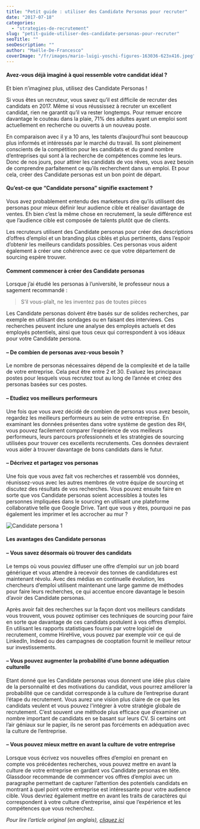 ```yaml
---
title: "Petit guide : utiliser des Candidate Personas pour recruter"
date: "2017-07-18"
categories:
  - "strategies-de-recrutement"
slug: "petit-guide-utiliser-des-candidate-personas-pour-recruter"
seoTitle: ""
seoDescription: ""
author: "Maëlle-De-Francesco"
coverImage: "/fr/images/mario-luigi-yoschi-figures-163036-623x416.jpeg"
---
```


#### Avez-vous déjà imaginé à quoi ressemble votre candidat idéal ?

Et bien n’imaginez plus, utilisez des Candidate Personas !

Si vous êtes un recruteur, vous savez qu’il est difficile de recruter des candidats en 2017. Même si vous réussissez à recruter un excellent candidat, rien ne garantit qu’il va rester longtemps. Pour remuer encore davantage le couteau dans la plaie, 71% des adultes ayant un emploi sont actuellement en recherche ou ouverts à un nouveau poste.

En comparaison avec il y a 10 ans, les talents d’aujourd’hui sont beaucoup plus informés et intéressés par le marché du travail. Ils sont pleinement conscients de la compétition pour les candidats et du grand nombre d’entreprises qui sont à la recherche de compétences comme les leurs. Donc de nos jours, pour attirer les candidats de vos rêves, vous avez besoin de comprendre parfaitement ce qu’ils recherchent dans un emploi. Et pour cela, créer des Candidate personas est un bon point de départ.

#### **Qu’est-ce que “Candidate persona” signifie exactement ?**

Vous avez probablement entendu des marketeurs dire qu’ils utilisent des personas pour mieux définir leur audience cible et réaliser davantage de ventes. Eh bien c’est la même chose en recrutement, la seule différence est que l’audience cible est composée de talents plutôt que de clients.

Les recruteurs utilisent des Candidate personas pour créer des descriptions d’offres d’emploi et un branding plus ciblés et plus pertinents, dans l’espoir d’obtenir les meilleurs candidats possibles. Ces personas vous aident également à créer une cohérence avec ce que votre département de sourcing espère trouver.

#### **Comment commencer à créer des Candidate personas**

Lorsque j’ai étudié les personas à l’université, le professeur nous a sagement recommandé :

> S’il vous-plaît, ne les inventez pas de toutes pièces

Les Candidate personas doivent être basés sur de solides recherches, par exemple en utilisant des sondages ou en faisant des interviews. Ces recherches peuvent inclure une analyse des employés actuels et des employés potentiels, ainsi que tous ceux qui correspondent à vos idéaux pour votre Candidate persona.

#### – De combien de personas avez-vous besoin ?

Le nombre de personas nécessaires dépend de la complexité et de la taille de votre entreprise. Cela peut être entre 2 et 30. Evaluez les principaux postes pour lesquels vous recrutez tout au long de l’année et créez des personas basées sur ces postes.

#### – Etudiez vos meilleurs performeurs

Une fois que vous avez décidé de combien de personas vous avez besoin, regardez les meilleurs performeurs au sein de votre entreprise. En examinant les données présentes dans votre système de gestion des RH, vous pouvez facilement comparer l’expérience de vos meilleurs performeurs, leurs parcours professionnels et les stratégies de sourcing utilisées pour trouver ces excellents recrutements. Ces données devraient vous aider à trouver davantage de bons candidats dans le futur.

#### – Décrivez et partagez vos personas

Une fois que vous avez fait vos recherches et rassemblé vos données, réunissez-vous avec les autres membres de votre équipe de sourcing et discutez des résultats de vos recherches. Vous pouvez ensuite faire en sorte que vos Candidate personas soient accessibles à toutes les personnes impliquées dans le sourcing en utilisant une plateforme collaborative telle que Google Drive. Tant que vous y êtes, pourquoi ne pas également les imprimer et les accrocher au mur ?

![Candidate persona 1](/fr/images/Candidate-persona-1.png)

#### **Les avantages des Candidate personas**

#### – Vous savez désormais où trouver des candidats

Le temps où vous pouviez diffuser une offre d’emploi sur un job board générique et vous attendre à recevoir des tonnes de candidatures est maintenant révolu. Avec des médias en continuelle évolution, les chercheurs d’emploi utilisent maintenant une large gamme de méthodes pour faire leurs recherches, ce qui accentue encore davantage le besoin d’avoir des Candidate personas.

Après avoir fait des recherches sur la façon dont vos meilleurs candidats vous trouvent, vous pouvez optimiser ces techniques de sourcing pour faire en sorte que davantage de ces candidats postulent à vos offres d’emploi. En utilisant les rapports statistiques fournis par votre logiciel de recrutement, comme HireHive, vous pouvez par exemple voir ce qui de LinkedIn, Indeed ou des campagnes de cooptation fournit le meilleur retour sur investissements.

#### – Vous pouvez augmenter la probabilité d’une bonne adéquation culturelle

Etant donné que les Candidate personas vous donnent une idée plus claire de la personnalité et des motivations du candidat, vous pourrez améliorer la probabilité que ce candidat corresponde à la culture de l’entreprise durant l’étape du recrutement. Vous aurez une vision plus claire de ce que les candidats veulent et vous pouvez l'intégrer à votre stratégie globale de recrutement. C’est souvent une méthode plus efficace que d’examiner un nombre important de candidats en se basant sur leurs CV. Si certains ont l’air géniaux sur le papier, ils ne seront pas forcéments en adéquation avec la culture de l’entreprise.

#### – Vous pouvez mieux mettre en avant la culture de votre entreprise

Lorsque vous écrivez vos nouvelles offres d’emploi en prenant en compte vos précédentes recherches, vous pouvez mettre en avant la culture de votre entreprise en gardant vos Candidate personas en tête. Glassdoor recommande de commencer vos offres d’emploi avec un paragraphe permettant de capturer l’attention des potentiels candidats en montrant à quel point votre entreprise est intéressante pour votre audience cible. Vous devriez également mettre en avant les traits de caractères qui correspondent à votre culture d’entreprise, ainsi que l’expérience et les compétences que vous recherchez.

_Pour lire l’article original (en anglais), [cliquez ici](https://hirehive.com/blog/using-candidate-personas-for-hiring-your-quick-guide/)_
